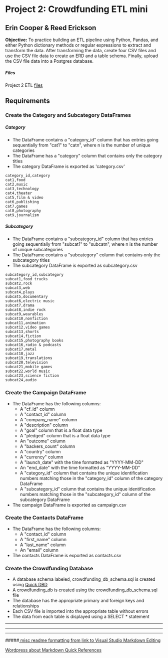 # Project 2: Crowdfunding ETL mini
## Erin Cooper & Reed Erickson
 
 **Objective:**
 To practice building an ETL pipeline using Python, Pandas, and either Python dictionary methods or regular expressions to extract and transform the data. After transforming the data, create four CSV files and use the CSV file data to create an ERD and a table schema. Finally, upload the CSV file data into a Postgres database.

##### Files

Project 2 ETL [files](Resources/)

## Requirements
### Create the Category and Subcategory DataFrames
##### Category
* The DataFrame contains a "category_id" column that has entries going sequentially from "cat1" to "catn", where n is the number of unique categories 
* The DataFrame has a "category" column that contains only the category titles 
* The category DataFrame is exported as 'category.csv'
```
category_id,category
cat1,food
cat2,music
cat3,technology
cat4,theater
cat5,film & video
cat6,publishing
cat7,games
cat8,photography
cat9,journalism
```
##### Subcategory
* The DataFrame contains a "subcategory_id" column that has entries going sequentially from "subcat1" to "subcatn", where n is the number of unique subcategories
* The DataFrame contains a "subcategory" column that contains only the subcategory titles
* The subcategory DataFrame is exported as subcategory.csv
```
subcategory_id,subcategory
subcat1,food trucks
subcat2,rock
subcat3,web
subcat4,plays
subcat5,documentary
subcat6,electric music
subcat7,drama
subcat8,indie rock
subcat9,wearables
subcat10,nonfiction
subcat11,animation
subcat12,video games
subcat13,shorts
subcat14,fiction
subcat15,photography books
subcat16,radio & podcasts
subcat17,metal
subcat18,jazz
subcat19,translations
subcat20,television
subcat21,mobile games
subcat22,world music
subcat23,science fiction
subcat24,audio

```

### Create the Campaign DataFrame
* The DataFrame has the following columns:
    * A "cf_id" column
    * A "contact_id" column
    * A "company_name" column
    * A "description" column
    * A "goal" column that is a float data type
    * A "pledged" column that is a float data type
    * An "outcome" column
    * A "backers_count" column
    * A "country" column
    * A "currency" column
    * A "launch_date" with the time formatted as "YYYY-MM-DD"
    * An "end_date" with the time formatted as "YYYY-MM-DD"
    * A "category_id" column that contains the unique identification numbers matching those in the "category_id" column of the category DataFrame
    * A "subcategory_id" column that contains the unique identification numbers matching those in the "subcategory_id" column of the subcategory DataFrame
* The campaign DataFrame is exported as campaign.csv 

### Create the Contacts DataFrame
* The DataFrame has the following columns:
    * A "contact_id" column
    * A "first_name" column
    * A "last_name" column
    * An "email" column
* The contacts DataFrame is exported as contacts.csv

### Create the Crowdfunding Database
* A database schema labeled, crowdfunding_db_schema.sql is created using [Quick DBD](https://app.quickdatabasediagrams.com/)
* A crowdfunding_db is created using the crowdfunding_db_schema.sql file 
* The database has the appropriate primary and foreign keys and relationships 
* Each CSV file is imported into the appropriate table without errors 
* The data from each table is displayed using a SELECT * statement 


________________________________
________________________________
________________________________ 
#####[ misc readme formatting from ](https://www.makeareadme.com/)
[link to Visual Studio Markdown Editing](https://code.visualstudio.com/Docs/languages/markdown#_markdown-preview)

[Wordpress about Markdown Quick References](https://wordpress.com/support/markdown-quick-reference/)
